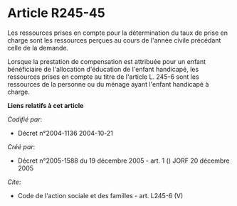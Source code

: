 # Article R245-45

Les ressources prises en compte pour la détermination du taux de prise en charge sont les ressources perçues au cours de
l'année civile précédant celle de la demande. 

Lorsque la prestation de compensation est attribuée pour un enfant bénéficiaire de l'allocation d'éducation de l'enfant
handicapé, les ressources prises en compte au titre de l'article L. 245-6 sont les ressources de la personne ou du ménage
ayant l'enfant handicapé à charge.

**Liens relatifs à cet article**

_Codifié par_:

  - Décret n°2004-1136 2004-10-21

_Créé par_:

  - Décret n°2005-1588 du 19 décembre 2005 - art. 1 () JORF 20 décembre 2005

_Cite_:

  - Code de l'action sociale et des familles - art. L245-6 (V)
